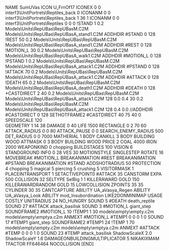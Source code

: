 NAME SumUVas
ICON U_FrnOf17
ICONEX 0 0 interf3\UnitPortrets\Reptiles_back 0
ICONANM 0 0 interf3\UnitPortrets\Reptiles_back 1 36 1
ICONANM 0 0 interf3\UnitPortrets\Reptiles 0 0 0
!STAND          1 0.2 Models\Units\RepUBas\RepUBasM.C2M Models\Units\RepUBas\RepUBasA_stand1.C2M
ADDHDIR #STAND 0 128
!REST          50 0.2 Models\Units\RepUBas\RepUBasM.C2M Models\Units\RepUBas\RepUBasA_stand1.C2M
ADDHDIR #REST 0 128
!MOTION_L      30 0.2 Models\Units\RepUBas\RepUBasM.C2M Models\Units\RepUBas\RepUBasA_walk1.C2M
ADDHDIR #MOTION_L 0 128
!PSTAND        1  0.2 Models\Units\RepUBas\RepUBasM.C2M Models\Units\RepUBas\RepUBasA_attack1.C2M
ADDHDIR #PSTAND 0 128 
!ATTACK        70 0.2 Models\Units\RepUBas\RepUBasM.C2M Models\Units\RepUBas\RepUBasA_attack1.C2M
ADDHDIR #ATTACK 0 128
!DEATH         65 0.2 Models\Units\RepUBas\RepUBasM.C2M Models\Units\RepUBas\RepUBasA_death1.C2M
ADDHDIR #DEATH 0 128
*CASTDIRECT       2 40 0.2 Models\Units\RepUBas\RepUBasM.C2M Models\Units\RepUBas\RepUBasA_attack1.C2M 128 0.0 0.4 30 0.2 Models\Units\RepUBas\RepUBasM.C2M Models\Units\RepUBas\RepUBasA_attack1.C2M 128 0.4 0.0
//ADDHDIR #CASTDIRECT 0 128
SETHOTFRAME2 #CASTDIRECT 40 75 40 0
SPEEDSCALE 120	
GEOMETRY 1 14 38
DAMAGE   0 40
LIFE     1500
RECTANGLE 0 2 70 60
ATTACK_RADIUS 0 0 80
ATTACK_PAUSE 0 0
SEARCH_ENEMY_RADIUS 500
DET_RADIUS 0 0 7000
MATHERIAL 1 BODY
CANKILL 3 BODY BUILDING WOOD 
ATTMASK 0 3 BODY BUILDING WOOD
PRICE 2 COAL 4000 IRON 2000
WEAPONKIND 0 chopping
BUILDSTAGES 100
VISION 6
STANDGROUND
INFO 0 28
VES 30
MOTIONSTYLE SINGLESTEP
ROTATE 16
MOVEBREAK #MOTION_L
BREAKANIMATION #REST
BREAKANIMATION #PSTAND
BREAKANIMATION #STAND
ADDSHOTRADIUS 50
PROTECTION 4 chopping 5 magical 5 piercing 5 crushing 5
VISITORMASK 1
PLACEINTRANSPORT 1
SETACTIVEPOINT0 #ATTACK 35
CANSTORM
EXPA 500
COLLISION 32
SELTYPE SelBig 1 1
KILLERAWARD             GOLD 150
KILLERAWARDRANDOM       GOLD 15
LOWCOLLISION
ZPOINTS 35 35
CYLINDER 30 35
CANTCAPTURE
ABILITY UA_aVasya_Regen
ABILITY UA_aVasya_Look
ABILITY mod_Insubordination
LIKE2DONMINIMAP
USAGE COSTLY
UNITRADIUS 24
NO_HUNGRY
SOUND 5 #DEATH death_reptile
SOUND 27 #ATTACK attack_basilisk
SOUND 3 #MOTION_L giant_step
SOUNDFRAME2 #MOTION_L 10
!TEMP1  1 30 models\empty\empty.c2m models\empty\emptya.c2m
ANMEXT #MOTION_L #TEMP1 0 0 0 1 0
SOUND 17 #TEMP1 giant_step
SOUNDFRAME2 #TEMP1 24
!TEMP  1 70 models\empty\empty.c2m models\empty\emptya.c2m
ANMEXT #ATTACK #TEMP 0 0 0 1 0
SOUND 23 #TEMP attack_basilisk
ShadowScaleX 2.0
ShadowScaleY 1.6
DAMAGEONBUILDINGMULTIPLICATOR 5
NIKAKIXMAM
TFACTOR FF646464
NOCOLLISION
[END]
